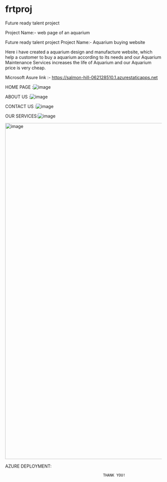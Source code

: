 # frtproj
Future ready talent project

Project Name:- web page of an aquarium

Future ready talent project Project Name:- Aquarium buying website

Here i have created a aquarium design and manufacture website, which help a customer to buy a aquarium according to its needs and our Aquarium Maintenance Services increases the life of Aquarium and our Aquarium price is very cheap.

Microsoft Asure link :- https://salmon-hill-062128510.1.azurestaticapps.net

HOME PAGE :![image](https://user-images.githubusercontent.com/91527780/175078280-fe966ed7-9f8f-410f-8c3e-7038a02d9a6d.png)



ABOUT US :![image](https://user-images.githubusercontent.com/91527780/175078417-eea84d3c-5efa-4f02-aa52-b87b125cd232.png)




CONTACT US :![image](https://user-images.githubusercontent.com/91527780/175078472-d03864f5-7c0e-40a6-8297-dd934be798e0.png)




OUR SERVICES:![image](https://user-images.githubusercontent.com/91527780/175078577-ef76ba25-2524-48eb-a929-320ebb592e19.png)

<img width="1080" alt="image" src="https://user-images.githubusercontent.com/91527780/175080045-cd16316b-bb47-48c1-b347-b3749bdeae8b.png">






AZURE DEPLOYMENT:



                                                THANK YOU!

